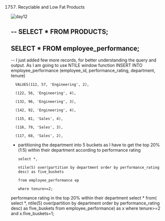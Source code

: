 1757. Recyclable and Low Fat Products

![day12](https://github.com/PankajVirendraModi/SQL-things/assets/75255261/3710df61-2481-496c-9d2e-500538913b07)

--
SELECT * FROM PRODUCTS;	
--
SELECT * FROM employee_performance;
--
-- I just added few more records, for better understanding the query and output. As I am going to use NTILE window function
INSERT INTO employee_performance (employee_id, performance_rating, department, tenure)

      VALUES(112, 57, 'Engineering', 2),

      (122, 56, 'Engineering', 4),

      (132, 96, 'Engineering', 3),

      (142, 92, 'Engineering', 4),

      (115, 81, 'Sales', 4),

      (116, 79, 'Sales', 3),

      (117, 68, 'Sales', 2),

- partitioning the department into 5 buckets as I have to get the top 20%(1:5) within their department according to performance rating

      select *,

      ntile(5) over(partition by department order by performance_rating desc) as five_buskets

      from employee_performance ep

      where tenure>=2; 

performance rating in the top 20% within their department
select * from(
select *,
ntile(5) over(partition by department order by performance_rating desc) as five_buskets
from employee_performance) as x
where tenure>=2 and x.five_buskets=1;
